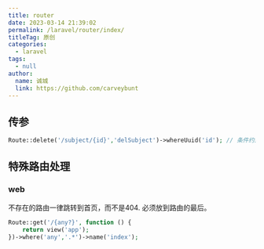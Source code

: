 ```yaml
---
title: router
date: 2023-03-14 21:39:02
permalink: /laravel/router/index/
titleTag: 原创
categories: 
  - laravel
tags: 
  - null
author: 
  name: 诚城
  link: https://github.com/carveybunt
---
```


## 传参

```php
Route::delete('/subject/{id}','delSubject')->whereUuid('id'); // 条件约束
```

## 特殊路由处理

### web

不存在的路由一律跳转到首页，而不是404. 必须放到路由的最后。

```php
Route::get('/{any?}', function () {
    return view('app');
})->where('any','.*')->name('index');
```
